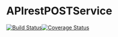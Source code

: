 # APIrestPOSTService
[![Build Status](https://travis-ci.com/BlendedGamesFramework/BG-APIrestPOSTService.svg?branch=master)](https://travis-ci.com/BlendedGamesFramework/BG-APIrestPOSTService)[![Coverage Status](https://coveralls.io/repos/github/BlendedGamesFramework/BG-APIrestPOSTService/badge.svg?branch=master)](https://coveralls.io/github/BlendedGamesFramework/BG-APIrestPOSTService?branch=master)
